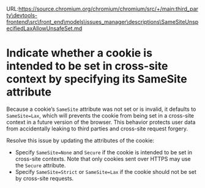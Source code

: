 URL:https://source.chromium.org/chromium/chromium/src/+/main:third_party\devtools-frontend\src\front_end\models\issues_manager\descriptions\SameSiteUnspecifiedLaxAllowUnsafeSet.md
# Indicate whether a cookie is intended to be set in cross-site context by specifying its SameSite attribute

Because a cookie’s `SameSite` attribute was not set or is invalid, it defaults to `SameSite=Lax`,
which will prevents the cookie from being set in a cross-site context in a future version of the browser.
This behavior protects user data from accidentally leaking to third parties and cross-site request forgery.

Resolve this issue by updating the attributes of the cookie:
* Specify `SameSite=None` and `Secure` if the cookie is intended to be set in cross-site contexts. Note that only cookies sent over HTTPS may use the `Secure` attribute.
* Specify `SameSite=Strict` or `SameSite=Lax` if the cookie should not be set by cross-site requests.
